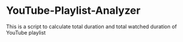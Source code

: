 # YouTube-Playlist-Analyzer
This is a script to calculate total duration and total watched duration  of YouTube playlist 
